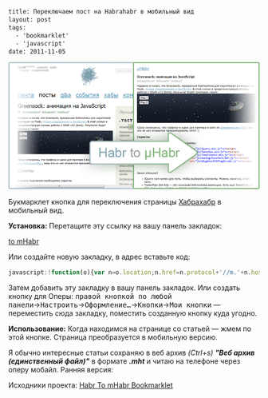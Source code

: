 ```
title: Переключаем пост на Habrahabr в мобильный вид
layout: post
tags:
  - 'bookmarklet'
  - 'javascript'
date: 2011-11-05
```

![](/images/habr-to-mhabr/habr-to-mhabr__preview.png)

Букмарклет кнопка для переключения страницы [Хабрахабр](//habrahabr.ru/) в мобильный вид.

**Установка:**
Перетащите эту ссылку на вашу панель закладок:

<a class="b-bookmarklet" title="Habr to mHabr" href="javascript:!function(o){var n=o.location;n.href=n.protocol+'//m.'+n.host+n.pathname}(window);void(0);">to mHabr</a>

Или создайте новую закладку, в адрес вставьте код:

```javascript
javascript:!function(o){var n=o.location;n.href=n.protocol+'//m.'+n.host+n.pathname}(window);void(0);
```

Затем добавить эту закладку в вашу панель закладок.
Или создать кнопку для Оперы: <kbd>правой кнопкой по любой панели</kbd>→<kbd>Настроить</kbd>→<kbd>Оформление…</kbd>→<kbd>Кнопки</kbd>→<kbd>Мои кнопки</kbd> — переместить сюда закладку, поместить созданную кнопку куда угодно.

**Использование:**
Когда находимся на странице со статьей — жмем по этой кнопке. Страница преобразуется в мобильную версию.

Я обычно интересные статьи сохраняю в веб архив _(Ctrl+s) **"Веб архив (единственный файл)"**_ в формате _**.mht**_ и читаю на телефоне через оперу мобайл.
Ранняя версия:

Исходники проекта: [Habr To mHabr Bookmarklet](//github.com/VovanR/habr-to-mhabr-bookmarklet)
